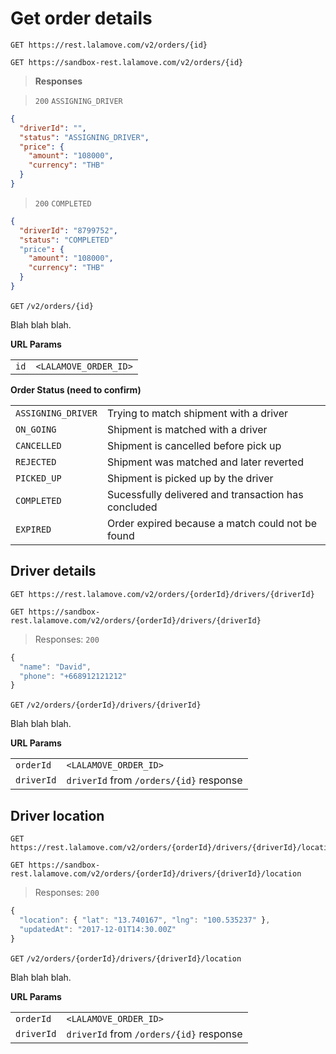 # Get order details

```plaintext--prod
GET https://rest.lalamove.com/v2/orders/{id}
```

```plaintext--sandbox
GET https://sandbox-rest.lalamove.com/v2/orders/{id}
```

> **Responses**

> `200` `ASSIGNING_DRIVER`

```json
{
  "driverId": "",
  "status": "ASSIGNING_DRIVER",
  "price": {
    "amount": "108000",
    "currency": "THB"
  }
}
```

> `200` `COMPLETED`

```json
{
  "driverId": "8799752",
  "status": "COMPLETED"
  "price": {
    "amount": "108000",
    "currency": "THB"
  }
}
```


`GET` `/v2/orders/{id}`

Blah blah blah.

**URL Params**

|      |                       |
| ---- | --------------------- |
| `id` | `<LALAMOVE_ORDER_ID>` |

**Order Status (need to confirm)**

|                    |                                                     |
| ------------------ | --------------------------------------------------- |
| `ASSIGNING_DRIVER` | Trying to match shipment with a driver              |
| `ON_GOING`          | Shipment is matched with a driver                   |
| `CANCELLED`        | Shipment is cancelled before pick up                |
| `REJECTED`         | Shipment was matched and later reverted             |
| `PICKED_UP`        | Shipment is picked up by the driver                 |
| `COMPLETED`        | Sucessfully delivered and transaction has concluded |
| `EXPIRED`          | Order expired because a match could not be found    |

## Driver details

```plaintext--prod
GET https://rest.lalamove.com/v2/orders/{orderId}/drivers/{driverId}
````

```plaintext--sandbox
GET https://sandbox-rest.lalamove.com/v2/orders/{orderId}/drivers/{driverId}
```

> Responses: `200`

```js
{
  "name": "David",
  "phone": "+668912121212"
}
```

`GET` `/v2/orders/{orderId}/drivers/{driverId}`

Blah blah blah.

**URL Params**

|            |                                         |
| ---------- | --------------------------------------- |
| `orderId`  | `<LALAMOVE_ORDER_ID>`                   |
| `driverId` | `driverId` from `/orders/{id}` response |

## Driver location

```plaintext--prod
GET https://rest.lalamove.com/v2/orders/{orderId}/drivers/{driverId}/location
```

```plaintext--sandbox
GET https://sandbox-rest.lalamove.com/v2/orders/{orderId}/drivers/{driverId}/location
```

> Responses: `200`

```js
{
  "location": { "lat": "13.740167", "lng": "100.535237" },
  "updatedAt": "2017-12-01T14:30.00Z"
}
```

`GET` `/v2/orders/{orderId}/drivers/{driverId}/location`

Blah blah blah.

**URL Params**

|            |                                         |
| ---------- | --------------------------------------- |
| `orderId`  | `<LALAMOVE_ORDER_ID>`                   |
| `driverId` | `driverId` from `/orders/{id}` response |
